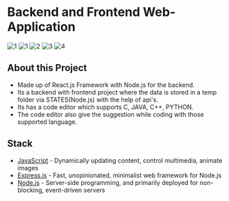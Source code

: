 # Backend and Frontend Web-Application

![1](https://user-images.githubusercontent.com/83027100/201521288-64a1a540-c12f-4112-87c2-86a1ea217204.jpg)
![1](https://user-images.githubusercontent.com/83027100/207076640-77121af8-c521-4594-a6b0-3becf1005f9d.jpg)
![2](https://user-images.githubusercontent.com/83027100/207076670-c457230a-c7ca-4c04-ac70-ded6fb7b1d0a.jpg)
![3](https://user-images.githubusercontent.com/83027100/207076697-8f0be8c9-6230-4857-8d49-807028df7b1b.jpg)
![4](https://user-images.githubusercontent.com/83027100/207076759-0d96eb07-07b6-412b-b64b-1a7af6d2015d.jpg)

## About this Project
- Made up of React.js Framework with Node.js for the backend. 
- Its a backend with frontend project where the data is stored in a temp folder via STATES(Node.js) with the help of api's.
- Its has a code editor which supports C, JAVA, C++, PYTHON.
- The code editor also give the suggestion while coding with those supported language.


## Stack

- [JavaScript](https://www.javascript.com/) - Dynamically updating content, control multimedia, animate images
- [Express.js](https://expressjs.com/) - Fast, unopinionated, minimalist web framework for Node.js
- [Node.js](https://nodejs.org/en/docs/) - Server-side programming, and primarily deployed for non-blocking, event-driven servers



